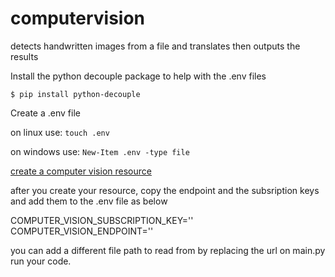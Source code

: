 # computervision
detects handwritten images from a file and translates then outputs the results

Install the python decouple package to help with the .env files

`$ pip install python-decouple`

Create a .env file

on linux use:
`touch .env`

 on windows use:
`New-Item .env -type file`

[create a computer vision resource](https://portal.azure.com/#create/Microsoft.CognitiveServicesComputerVision)

after you create your resource, copy the endpoint and the subsription keys and add them to the .env file as below

COMPUTER_VISION_SUBSCRIPTION_KEY=''
COMPUTER_VISION_ENDPOINT=''

you can add a different file path to read from by replacing the url on main.py
run your code.